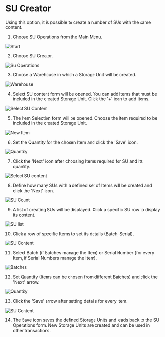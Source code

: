 # SU Creator

Using this option, it is possible to create a number of SUs with the same content.

1. Choose SU Operations from the Main Menu.

  ![Start](./media/SUOperations0.png)

2. Choose SU Creator.

  ![Su Operations](./media/SUCreator2.png)

3. Choose a Warehouse in which a Storage Unit will be created.

  ![Warehouse](./media/1Creator-WhseSel2.png)

4. Select SU content form will be opened. You can add Items that must be included in the created Storage Unit. Click the '+' icon to add Items.

  ![Select SU Content](./media/2Creator2.png)

5. The Item Selection form will be opened. Choose the Item required to be included in the created Storage Unit.

  ![New Item](./media/3Creator-NewItem2.png)

6. Set the Quantity for the chosen Item and click the 'Save' icon.

  ![Quantity](./media/4Creator-Quantity2.png)

7. Click the 'Next' icon after choosing Items required for SU and its quantity.

  ![Select SU content](./media/5Creator-SuCont2.png)

8. Define how many SUs with a defined set of Items will be created and click the 'Next' icon.

  ![SU Count](./media/7Creator-SuCount2.png)

9. A list of creating SUs will be displayed. Click a specific SU row to display its content.

  ![SU list](./media/Creator-SUList2.png)

10. Click a row of specific Items to set its details (Batch, Serial).

  ![SU Content](./media/SUCont-12.png)

11. Select Batch (if Batches manage the Item) or Serial Number (for every Item, if Serial Numbers manage the Item).

  ![Batches](./media/SUCont-22.png)

12. Set Quantity (Items can be chosen from different Batches) and click the 'Next" arrow.

  ![Quantity](./media/SUCont-32.png)

13. Click the 'Save' arrow after setting details for every Item.

  ![SU Content](./media/SUCont-42.png)

14. The Save icon saves the defined Storage Units and leads back to the SU Operations form. New Storage Units are created and can be used in other transactions.
